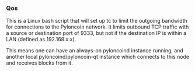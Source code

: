 ### Qos ###

This is a Linux bash script that will set up tc to limit the outgoing bandwidth for connections to the Pyloncoin network. It limits outbound TCP traffic with a source or destination port of 9333, but not if the destination IP is within a LAN (defined as 192.168.x.x).

This means one can have an always-on pyloncoind instance running, and another local pyloncoind/pyloncoin-qt instance which connects to this node and receives blocks from it.

